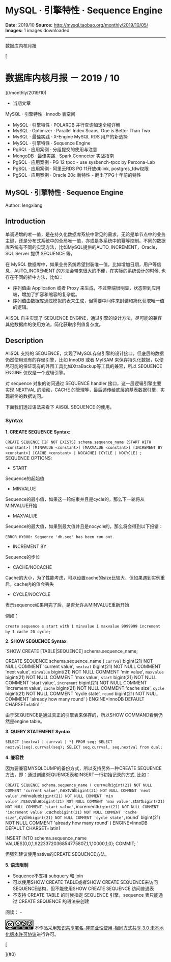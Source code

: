 # MySQL · 引擎特性 · Sequence Engine

**Date:** 2019/10
**Source:** http://mysql.taobao.org/monthly/2019/10/05/
**Images:** 1 images downloaded

---

数据库内核月报

 [
 # 数据库内核月报 － 2019 / 10
 ](/monthly/2019/10)

 * 当期文章

 MySQL · 引擎特性 · Innodb 表空间
* MySQL · 引擎特性 · POLARDB 并行查询加速全程详解
* MySQL · Optimizer · Parallel Index Scans, One is Better Than Two
* MySQL · 最佳实践 · X-Engine MySQL RDS 用户的新选择
* MySQL · 引擎特性 · Sequence Engine
* PgSQL · 应用案例 · 分组提交的使用与注意
* MongoDB · 最佳实践 · Spark Connector 实战指南
* PgSQL · 应用案例 · PG 12 tpcc - use sysbench-tpcc by Percona-Lab
* PgSQL · 应用案例 · 阿里云RDS PG 11开放dblink, postgres_fdw权限
* PgSQL · 应用案例 · Oracle 20c 新特性 - 翻出了PG十年前的特性

 ## MySQL · 引擎特性 · Sequence Engine 
 Author: lengxiang 

 ## Introduction
单调递增的唯一值，是在持久化数据库系统中常见的需求，无论是单节点中的业务主键，还是分布式系统中的全局唯一值，亦或是多系统中的幂等控制。不同的数据库系统有不同的实现方法，比如MySQL提供的AUTO_INCREMENT，Oracle，SQL Server 提供 SEQUENCE 等。

在 MySQL 数据库中，如果业务系统希望封装唯一值，比如增加日期，用户等信息，AUTO_INCREMENT 的方法会带来很大的不便，在实际的系统设计的时候, 也存在不同的折中方法，比如：

* 序列值由 Application 或者 Proxy 来生成，不过弊端很明显，状态带到应用端，增加了扩容和缩容的复杂度。
* 序列值由数据库通过模拟的表来生成，但需要中间件来封装和简化获取唯一值的逻辑。

AliSQL 自主实现了 SEQUENCE ENGINE，通过引擎的设计方法，尽可能的兼容其他数据库的使用方法，简化获取序列值复杂度。

## Description
AliSQL 支持的 SEQUENCE，实现了MySQL存储引擎的设计接口，但底层的数据仍然使用现有的存储引擎，比如 InnoDB 或者 MyISAM 来保存持久化数据，以便尽可能的保证现有的外围工具比如XtraBackup等工具的兼容，所以 SEQUENCE ENGINE 仅仅是一个逻辑引擎。

对 sequence 对象的访问通过 SEQUENCE handler 接口，这一层逻辑引擎主要实现 NEXTVAL 的滚动，CACHE 的管理等，最后透传给底层的基表数据引擎，实现最终的数据访问。

下面我们透过语法来看下 AliSQL SEQUENCE 的使用。

### Syntax
**1. CREATE SEQUENCE Syntax:** 

`CREATE SEQUENCE [IF NOT EXISTS] schema.sequence_name
[START WITH <constant>]
[MINVALUE <constant>]
[MAXVALUE <constant>]
[INCREMENT BY <constant>]
[CACHE <constant> | NOCACHE]
[CYCLE | NOCYCLE]
;
`
SEQUENCE OPTIONS:

* START

Sequence的起始值
* MINVALUE

Sequence的最小值，如果这一轮结束并且是cycle的，那么下一轮将从MINVALUE开始
* MAXVALUE

Sequence的最大值，如果到最大值并且是nocycle的，那么将会得到以下报错：

`ERROR HY000: Sequence 'db.seq' has been run out.`
* INCREMENT BY

Sequence的步长
* CACHE/NOCACHE

Cache的大小，为了性能考虑，可以设置cache的size比较大，但如果遇到实例重启，cache内的值会丢失
* CYCLE/NOCYCLE

表示sequence如果用完了后，是否允许从MINVALUE重新开始

例如：

`create sequence s
start with 1
minvalue 1
maxvalue 9999999
increment by 1
cache 20
cycle;
`

**2. SHOW SEQUENCE Syntax** 

`SHOW CREATE [TABLE|SEQUENCE] schema.sequence_name;

CREATE SEQUENCE schema.sequence_name (
 `currval` bigint(21) NOT NULL COMMENT 'current value',
 `nextval` bigint(21) NOT NULL COMMENT 'next value',
 `minvalue` bigint(21) NOT NULL COMMENT 'min value',
 `maxvalue` bigint(21) NOT NULL COMMENT 'max value',
 `start` bigint(21) NOT NULL COMMENT 'start value',
 `increment` bigint(21) NOT NULL COMMENT 'increment value',
 `cache` bigint(21) NOT NULL COMMENT 'cache size',
 `cycle` bigint(21) NOT NULL COMMENT 'cycle state',
 `round` bigint(21) NOT NULL COMMENT 'already how many round'
 ) ENGINE=InnoDB DEFAULT CHARSET=latin1
`

由于SEQUENCE是通过真正的引擎表来保存的，所以SHOW COMMAND看到仍然是engine table。

**3. QUERY STATEMENT Syntax** 

`SELECT [nextval | currval | *] FROM seq;
SELECT nextval(seq),currval(seq);
SELECT seq.currval, seq.nextval from dual;
`

**4. 兼容性** 

因为要兼容MYSQLDUMP的备份方式，所以支持另外一种CREATE SEQUENCE方法，即：通过创建SEQUENCE表和INSERT一行初始记录的方式, 比如：

`CREATE SEQUENCE schema.sequence_name (
 `currval` bigint(21) NOT NULL COMMENT 'current value',
 `nextval` bigint(21) NOT NULL COMMENT 'next value',
 `minvalue` bigint(21) NOT NULL COMMENT 'min value',
 `maxvalue` bigint(21) NOT NULL COMMENT 'max value',
 `start` bigint(21) NOT NULL COMMENT 'start value',
 `increment` bigint(21) NOT NULL COMMENT 'increment value',
 `cache` bigint(21) NOT NULL COMMENT 'cache size',
 `cycle` bigint(21) NOT NULL COMMENT 'cycle state',
 `round` bigint(21) NOT NULL COMMENT 'already how many round'
 ) ENGINE=InnoDB DEFAULT CHARSET=latin1

INSERT INTO schema.sequence_name VALUES(0,0,1,9223372036854775807,1,1,10000,1,0);
COMMIT;
`

但强烈建议使用native的CREATE SEQUENCE方法。

**5. 语法限制** 

* Sequence不支持 subquery 和 join
* 可以使用SHOW CREATE TABLE或者SHOW CREATE SEQUENCE来访问SEQUENCE结构，但不能使用SHOW CREATE SEQUENCE 访问普通表
* 不支持 CREATE TABLE 的时候指定 SEQUENCE 引擎，sequence 表只能通过 CREATE SEQUENCE 的语法来创建

 阅读： - 

[![知识共享许可协议](.img/8232d49bd3e9_88x31.png)](http://creativecommons.org/licenses/by-nc-sa/3.0/)
本作品采用[知识共享署名-非商业性使用-相同方式共享 3.0 未本地化版本许可协议](http://creativecommons.org/licenses/by-nc-sa/3.0/)进行许可。

 [

 ](#0)